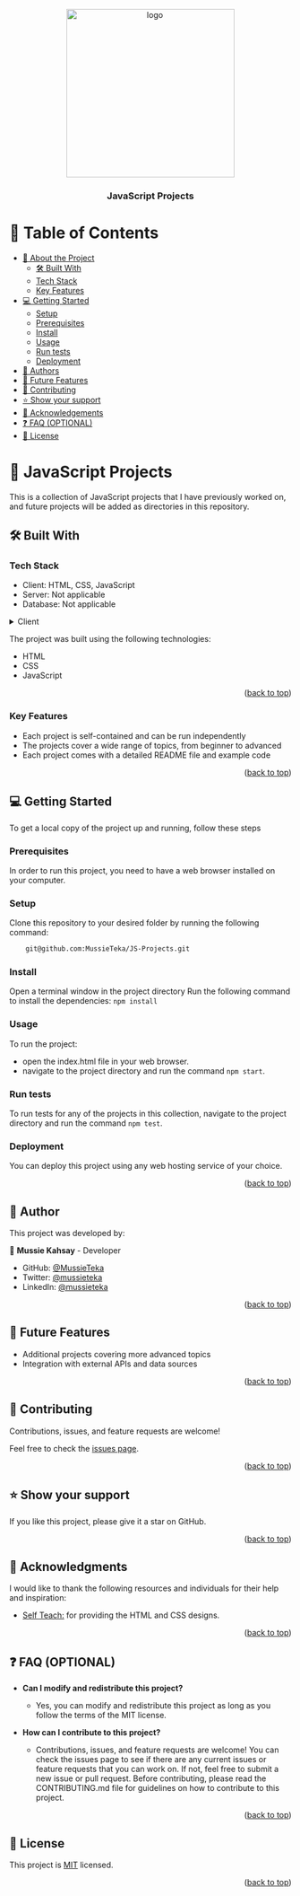<a name="readme-top"></a>

<div align="center">
  <img src="images/mussie.png" alt="logo" width="300px"  height="300px" />
  <br/>
  <h3><b>JavaScript Projects</b></h3>
</div>

# 📗 Table of Contents

- [📖 About the Project](#about-project)
  - [🛠 Built With](#built-with)
  - [Tech Stack](#tech-stack)
  - [Key Features](#key-features)
- [💻 Getting Started](#getting-started)
  - [Setup](#setup)
  - [Prerequisites](#prerequisites)
  - [Install](#install)
  - [Usage](#usage)
  - [Run tests](#run-tests)
  - [Deployment](#triangular_flag_on_post-deployment)
- [👥 Authors](#authors)
- [🔭 Future Features](#future-features)
- [🤝 Contributing](#contributing)
- [⭐️ Show your support](#support)
- [🙏 Acknowledgements](#acknowledgements)
- [❓ FAQ (OPTIONAL)](#faq)
- [📝 License](#license)

<!-- PROJECT DESCRIPTION -->

# 📖 JavaScript Projects<a name="about-project"></a>

This is a collection of JavaScript projects that I have previously worked on, and future projects will be added as directories in this repository.

## 🛠 Built With <a name="built-with"></a>

### Tech Stack <a name="tech-stack"></a>

- Client: HTML, CSS, JavaScript
- Server: Not applicable
- Database: Not applicable

<details>
  <summary>Client</summary>
  <ul>
    <li><a href="https://www.w3.org/html/">HTML</a></li>
    <li><a ref="https://www.w3.org/Style/CSS/">CSS</a></li>
    <li><a href="https://developer.mozilla.org/en-US/docs/Web/JavaScript">JS</a></li>
  </ul>
</details>

The project was built using the following technologies:

- HTML
- CSS
- JavaScript

<p align="right">(<a href="#readme-top">back to top</a>)</p>

### Key Features <a name="key-features"></a>

- Each project is self-contained and can be run independently
- The projects cover a wide range of topics, from beginner to advanced
- Each project comes with a detailed README file and example code

<p align="right">(<a href="#readme-top">back to top</a>)</p>

## 💻 Getting Started <a name="getting-started"></a>

To get a local copy of the project up and running, follow these steps

### Prerequisites

In order to run this project, you need to have a web browser installed on your computer.

### Setup

Clone this repository to your desired folder by running the following command:

```sh
    git@github.com:MussieTeka/JS-Projects.git
```

### Install

Open a terminal window in the project directory
Run the following command to install the dependencies: `npm install`

### Usage

To run the project:

- open the index.html file in your web browser.
- navigate to the project directory and run the command `npm start`.

### Run tests

To run tests for any of the projects in this collection, navigate to the project directory and run the command `npm test`.

### Deployment

You can deploy this project using any web hosting service of your choice.

<p align="right">(<a href="#readme-top">back to top</a>)</p>

<!-- AUTHORS -->

## 👥 Author <a name="authors"></a>

This project was developed by:

👤 **Mussie Kahsay** - Developer

- GitHub: [@MussieTeka](https://github.com/MussieTeka)
- Twitter: [@mussieteka](https://twitter.com/mussieteka)
- LinkedIn: [@mussieteka](https://linkedin.com/in/mussieteka)

<p align="right">(<a href="#readme-top">back to top</a>)</p>

## 🔭 Future Features <a name="future-features"></a>

- Additional projects covering more advanced topics
- Integration with external APIs and data sources

<p align="right">(<a href="#readme-top">back to top</a>)</p>

## 🤝 Contributing <a name="contributing"></a>

Contributions, issues, and feature requests are welcome!

Feel free to check the [issues page](../../issues/).

<p align="right">(<a href="#readme-top">back to top</a>)</p>

## ⭐️ Show your support <a name="support"></a>

If you like this project, please give it a star on GitHub.

<p align="right">(<a href="#readme-top">back to top</a>)</p>

## 🙏 Acknowledgments <a name="acknowledgements"></a>

I would like to thank the following resources and individuals for their help and inspiration:

- <a href="https://store.selfteach.me/">Self Teach:</a> for providing the HTML and CSS designs.

<p align="right">(<a href="#readme-top">back to top</a>)</p>

## ❓ FAQ (OPTIONAL) <a name="faq"></a>

- **Can I modify and redistribute this project?**

  - Yes, you can modify and redistribute this project as long as you follow the terms of the MIT license.

- **How can I contribute to this project?**

  - Contributions, issues, and feature requests are welcome! You can check the issues page to see if there are any current issues or feature requests that you can work on. If not, feel free to submit a new issue or pull request. Before contributing, please read the CONTRIBUTING.md file for guidelines on how to contribute to this project.

<p align="right">(<a href="#readme-top">back to top</a>)</p>

<!-- LICENSE -->

## 📝 License <a name="license"></a>

This project is [MIT](./LICENSE) licensed.

<p align="right">(<a href="#readme-top">back to top</a>)</p>

